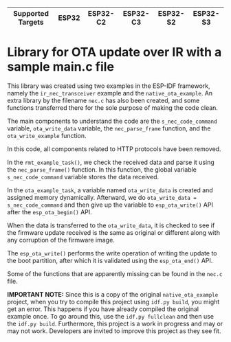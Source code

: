 | Supported Targets | ESP32 | ESP32-C2 | ESP32-C3 | ESP32-S2 | ESP32-S3 |
| ----------------- | ----- | -------- | -------- | -------- | -------- |

# Library for OTA update over IR with a sample main.c file

This library was created using two examples in the ESP-IDF framework, namely the `ir_nec_transceiver` 
example and the `native_ota_example`. An extra library by the filename `nec.c` has also been created, and some functions transferred there for the sole purpose of making the code clean. 

The main components to understand the code are the `s_nec_code_command` variable, `ota_write_data` 
variable, the `nec_parse_frame` function, and the `ota_write_example` function.

In this code, all components related to HTTP protocols have been removed.

In the `rmt_example_task()`, we check the received data and parse it using the `nec_parse_frame()` function. In this function, the global variable `s_nec_code_command` variable stores the data received.

In the `ota_example_task`, a variable named `ota_write_data` is created and assigned memory dynamically. Afterward, we do `ota_write_data = s_nec_code_command` and then give up the variable to `esp_ota_write()` API after the `esp_ota_begin()` API.

When the data is transferred to the `ota_write_data`, it is checked to see if the firmware update received is the same as original or different along with any corruption of the firmware image.

The `esp_ota_write()` performs the write operation of writing the update to the boot partition, after which it is validated using the 
`esp_ota_end()` API.

Some of the functions that are apparently missing can be found in the `nec.c` file.

**IMPORTANT NOTE:**
Since this is a copy of the original `native_ota_example` project, when you try to compile this project using `idf.py build`, you might get an error. This happens if you have already compiled the original example once. To go around this, use the `idf.py fullclean` and then use the `idf.py build`. Furthermore, this project is a work in progress and may or may not work. Developers are invited to improve this project as they see fit.
